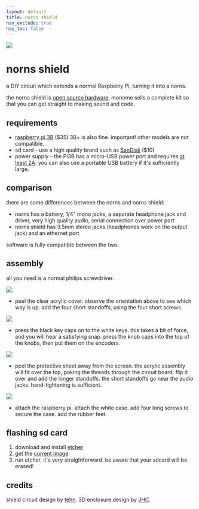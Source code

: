 ```yaml
---
layout: default
title: norns shield
nav_exclude: true
has_toc: false
---
```


![](https://monome.org/docs/norns/image/norns-shield.png)

# norns shield

a DIY circuit which extends a normal Raspberry Pi, turning it into a norns.

the norns shield is [open source hardware](https://github.com/monome/norns-shield). monome sells a complete kit so that you can get straight to making sound and code.

## requirements

- [raspberry pi 3B](https://www.raspberrypi.org/products/raspberry-pi-3-model-b) ($35) 3B+ is also fine. important! other models are not compatible.
- sd card - use a high quality brand such as [SanDisk](https://www.adafruit.com/product/2820) ($10)
- power supply - the Pi3B has a micro-USB power port and requires [at least 2A](https://www.adafruit.com/product/1995). you can also use a portable USB battery if it's sufficiently large.

## comparison

there are some differences between the norns and norns shield:

- norns has a battery, 1/4" mono jacks, a separate headphone jack and driver, very high quality audio, serial connection over power port
- norns shield has 3.5mm stereo jacks (headphones work on the output jack) and an ethernet port

software is fully compatible between the two.


## assembly

all you need is a normal philips screwdriver.

![](https://monome.org/docs/norns/image/norns-shield-assembly1.png)

- peel the clear acrylic cover. observe the orientation above to see which way is up. add the four short standoffs, using the four short screws.

![](https://monome.org/docs/norns/image/norns-shield-assembly2.png)

- press the black key caps on to the white keys. this takes a bit of force, and you will hear a satisfying snap. press the knob caps into the top of the knobs, then put them on the encoders.

![](https://monome.org/docs/norns/image/norns-shield-assembly3.png)

- peel the protective sheet away from the screen. the acrylic assembly will fit over the top, poking the threads through the circuit board. flip it over and add the longer standoffs. the short standoffs go near the audio jacks. hand-tightening is sufficient.

![](https://monome.org/docs/norns/image/norns-shield-assembly4.png)

- attach the raspberry pi. attach the white case. add four long screws to secure the case. add the rubber feet.


## flashing sd card

1. download and install [etcher](https://www.balena.io/etcher/)
2. get the [current image](https://github.com/monome/norns-image/releases/download/201029/norns201029-shield.zip)
3. run etcher, it's very straightforward. be aware that your sdcard will be erased!


## credits

shield circuit design by [tehn](https://llllllll.co/u/tehn). 3D enclosure design by [JHC](https://llllllll.co/u/JHC).
